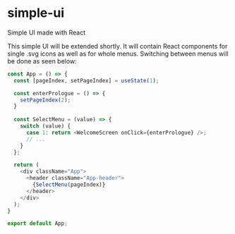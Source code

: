 # simple-ui
Simple UI made with React

This simple UI will be extended shortly. It will contain React components for single .svg icons as well as for whole menus.
Switching between menus will be done as seen below:
```javascript
const App = () => {
  const [pageIndex, setPageIndex] = useState(1);

  const enterPrologue = () => {
    setPageIndex(2);
  }
  
  const SelectMenu = (value) => {
    switch (value) {
      case 1: return <WelcomeScreen onClick={enterPrologue} />;
      // ...
    }
  };

  return (
    <div className="App">
      <header className="App-header">
        {SelectMenu(pageIndex)}
      </header>
    </div>
  );
}

export default App;
```

